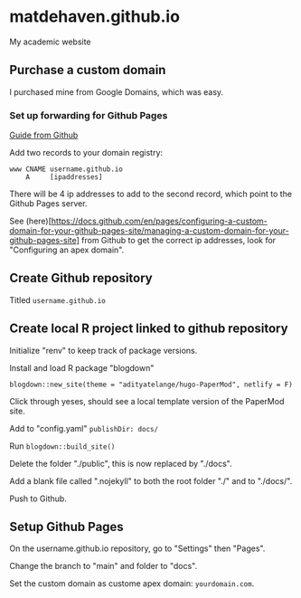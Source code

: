 # matdehaven.github.io
My academic website

## Purchase a custom domain

I purchased mine from Google Domains, which was easy.

### Set up forwarding for Github Pages

[Guide from Github](https://docs.github.com/en/pages/configuring-a-custom-domain-for-your-github-pages-site)

Add two records to your domain registry:

    www CNAME username.github.io
        A     [ipaddresses]
        
There will be 4 ip addresses to add to the second record, which point to the Github Pages server.

See (here)[https://docs.github.com/en/pages/configuring-a-custom-domain-for-your-github-pages-site/managing-a-custom-domain-for-your-github-pages-site] from Github to get the correct ip addresses, look for "Configuring an apex domain".

## Create Github repository

Titled `username.github.io`

## Create local R project linked to github repository

Initialize "renv" to keep track of package versions.

Install and load R package "blogdown"

    blogdown::new_site(theme = "adityatelange/hugo-PaperMod", netlify = F)

Click through yeses, should see a local template version of the PaperMod site.

Add to "config.yaml" `publishDir: docs/`

Run `blogdown::build_site()`

Delete the folder "./public", this is now replaced by "./docs".

Add a blank file called ".nojekyll" to both the root folder "./" and to "./docs/".

Push to Github.

## Setup Github Pages

On the username.github.io repository, go to "Settings" then "Pages".

Change the branch to "main" and folder to "docs".

Set the custom domain as custome apex domain: `yourdomain.com`.

